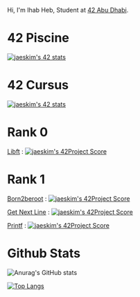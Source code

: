 Hi, I'm Ihab Heb, Student at [42 Abu Dhabi](https://42abudhabi.ae/).

# 42 Piscine
[![jaeskim's 42 stats](https://badge42.herokuapp.com/api/stats/ihormi?cursus=C%20Piscine)](https://github.com/JaeSeoKim/badge42)

# 42 Cursus
[![jaeskim's 42 stats](https://badge42.herokuapp.com/api/stats/ihormi?cursus=42Cursus&privacyName=true)](https://github.com/JaeSeoKim/badge42)

# Rank 0
[Libft](https://github.com/Hebx/Libft) : [![jaeskim's 42Project Score](https://badge42.herokuapp.com/api/project/ihormi/Libft)](https://github.com/JaeSeoKim/badge42)

# Rank 1
[Born2beroot](https://github.com/Hebx/Born2BeRoot) : [![jaeskim's 42Project Score](https://badge42.herokuapp.com/api/project/ihormi/Born2beroot)](https://github.com/JaeSeoKim/badge42)

[Get Next Line](https://github.com/Hebx/Get_Next_Line) : [![jaeskim's 42Project Score](https://badge42.herokuapp.com/api/project/ihormi/get_next_line)](https://github.com/JaeSeoKim/badge42)

[Printf](https://github.com/Hebx/ft_printf) : [![jaeskim's 42Project Score](https://badge42.herokuapp.com/api/project/ihormi/ft_printf)](https://github.com/JaeSeoKim/badge42)

# Github Stats

![Anurag's GitHub stats](https://github-readme-stats.vercel.app/api?username=hebx&show_icons=true&theme=dracula)

[![Top Langs](https://github-readme-stats.vercel.app/api/top-langs/?username=hebx&layout=compact&show_icons=true&theme=dracula)](https://github.com/anuraghazra/github-readme-stats)
